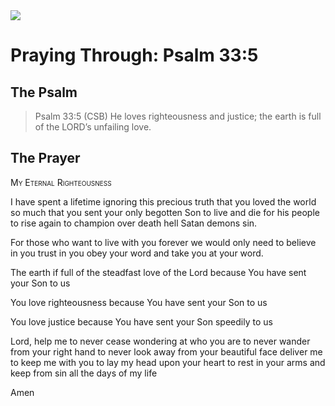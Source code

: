 <img class="intro-right" src="/images/art-paris-psalter.jpg">

# Praying Through: Psalm 33:5

## The Psalm

>Psalm 33:5 (CSB)   He loves righteousness and justice; the earth is full of the LORD’s unfailing love.

## The Prayer

<div style="font-variant: small-caps;">
My Eternal Righteousness
</div>


I have spent a lifetime
  ignoring this precious truth
  that you loved the world so much
  that you sent your only begotten Son
  to live and die for his people
  to rise again to champion over
  death
  hell
  Satan
  demons
  sin.

For those who want to live with you forever
  we would only need to believe in you
  trust in you
  obey your word
  and take you at your word.

The earth if full of the steadfast love of the Lord
  because You have sent your Son to us

You love righteousness
  because You have sent your Son to us

You love justice
  because You have sent your Son speedily to us

Lord,
  help me
  to never cease wondering at who you are
  to never wander from your right hand
  to never look away from your beautiful face
  deliver me
  to keep me with you
  to lay my head upon your heart
  to rest in your arms
  and keep from sin
  all the days of my life

Amen
